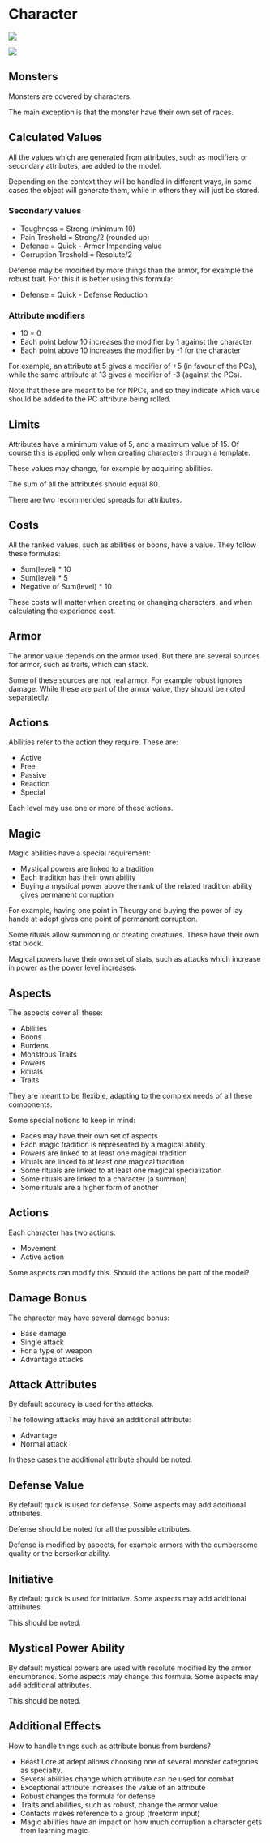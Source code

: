# Character

![](../img/diagram/character.png)

![](../img/diagram/character_aspect.png)

## Monsters

Monsters are covered by characters.

The main exception is that the monster have their own set of races.

## Calculated Values

All the values which are generated from attributes, such as modifiers or secondary attributes, are added to the model.

Depending on the context they will be handled in different ways, in some cases the object will generate them, while in others they will just be stored.

### Secondary values

* Toughness = Strong (minimum 10)
* Pain Treshold = Strong/2 (rounded up)
* Defense = Quick - Armor Impending value
* Corruption Treshold = Resolute/2

Defense may be modified by more things than the armor, for example the robust trait. For this it is better using this formula:

* Defense = Quick - Defense Reduction

### Attribute modifiers

* 10 = 0
* Each point below 10 increases the modifier by 1 against the character
* Each point above 10 increases the modifier by -1 for the character

For example, an attribute at 5 gives a modifier of +5 (in favour of the PCs), while the same attribute at 13 gives a modifier of -3 (against the PCs).

Note that these are meant to be for NPCs, and so they indicate which value should be added to the PC attribute being rolled.

## Limits

Attributes have a minimum value of 5, and a maximum value of 15. Of course this is applied only when creating characters through a template.

These values may change, for example by acquiring abilities.

The sum of all the attributes should equal 80.

There are two recommended spreads for attributes.

## Costs

All the ranked values, such as abilities or boons, have a value. They follow these formulas:

* Sum(level) * 10
* Sum(level) * 5
* Negative of Sum(level) * 10

These costs will matter when creating or changing characters, and when calculating the experience cost.

## Armor

The armor value depends on the armor used. But there are several sources for armor, such as traits, which can stack.

Some of these sources are not real armor. For example robust ignores damage. While these are part of the armor value, they should be noted separatedly.

## Actions

Abilities refer to the action they require. These are:

* Active
* Free
* Passive
* Reaction
* Special

Each level may use one or more of these actions.

## Magic

Magic abilities have a special requirement:

* Mystical powers are linked to a tradition
* Each tradition has their own ability
* Buying a mystical power above the rank of the related tradition ability gives permanent corruption

For example, having one point in Theurgy and buying the power of lay hands at adept gives one point of permanent corruption.

Some rituals allow summoning or creating creatures. These have their own stat block.

Magical powers have their own set of stats, such as attacks which increase in power as the power level increases.

## Aspects

The aspects cover all these:

* Abilities
* Boons
* Burdens
* Monstrous Traits
* Powers
* Rituals
* Traits

They are meant to be flexible, adapting to the complex needs of all these components.

Some special notions to keep in mind:

* Races may have their own set of aspects
* Each magic tradition is represented by a magical ability
* Powers are linked to at least one magical tradition
* Rituals are linked to at least one magical tradition
* Some rituals are linked to at least one magical specialization
* Some rituals are linked to a character (a summon)
* Some rituals are a higher form of another

## Actions

Each character has two actions:

* Movement
* Active action

Some aspects can modify this. Should the actions be part of the model?

## Damage Bonus

The character may have several damage bonus:

* Base damage
* Single attack
* For a type of weapon
* Advantage attacks

## Attack Attributes

By default accuracy is used for the attacks.

The following attacks may have an additional attribute:

* Advantage
* Normal attack

In these cases the additional attribute should be noted.

## Defense Value

By default quick is used for defense. Some aspects may add additional attributes.

Defense should be noted for all the possible attributes.

Defense is modified by aspects, for example armors with the cumbersome quality or the berserker ability.

## Initiative

By default quick is used for initiative. Some aspects may add additional attributes.

This should be noted.

## Mystical Power Ability

By default mystical powers are used with resolute modified by the armor encumbrance. Some aspects may change this formula. Some aspects may add additional attributes.

This should be noted.

## Additional Effects

How to handle things such as attribute bonus from burdens?

* Beast Lore at adept allows choosing one of several monster categories as specialty.
* Several abilities change which attribute can be used for combat
* Exceptional attribute increases the value of an attribute
* Robust changes the formula for defense
* Traits and abilities, such as robust, change the armor value
* Contacts makes reference to a group (freeform input)
* Magic abilities have an impact on how much corruption a character gets from learning magic
